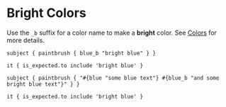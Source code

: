 # Bright Colors

Use the `_b` suffix for a color name to make a **bright** color. See [Colors](../colors.html) for more details.

```rspec:ansi
subject { paintbrush { blue_b "bright blue" } }

it { is_expected.to include 'bright blue' }
```

```rspec:ansi
subject { paintbrush { "#{blue "some blue text"} #{blue_b "and some bright blue text"}" } }

it { is_expected.to include 'bright blue' }
```
